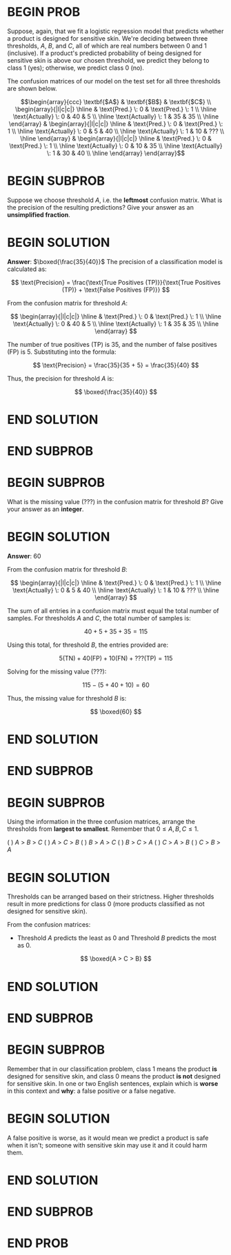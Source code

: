 # BEGIN PROB

Suppose, again, that we fit a logistic regression model that predicts
whether a product is designed for sensitive skin. We're deciding between
three thresholds, $A$, $B$, and $C$, all of which are real numbers
between 0 and 1 (inclusive). If a product's predicted probability of
being designed for sensitive skin is above our chosen threshold, we
predict they belong to class 1 (yes); otherwise, we predict class 0
(no).

The confusion matrices of our model on the test set for all three
thresholds are shown below.

$$\begin{array}{ccc}
\textbf{$A$} & \textbf{$B$} & \textbf{$C$} \\
\begin{array}{|l|c|c|}
\hline
& \text{Pred.} \: 0 & \text{Pred.} \: 1 \\
\hline
\text{Actually} \: 0 & 40 & 5 \\
\hline
\text{Actually} \: 1 & 35 & 35 \\
\hline
\end{array}
&
\begin{array}{|l|c|c|}
\hline
& \text{Pred.} \: 0 & \text{Pred.} \: 1 \\
\hline
\text{Actually} \: 0 & 5 & 40 \\
\hline
\text{Actually} \: 1 & 10 & ??? \\
\hline
\end{array}
&
\begin{array}{|l|c|c|}
\hline
& \text{Pred.} \: 0 & \text{Pred.} \: 1 \\
\hline
\text{Actually} \: 0 & 10 & 35 \\
\hline
\text{Actually} \: 1 & 30 & 40 \\
\hline
\end{array}
\end{array}$$

# BEGIN SUBPROB

Suppose we choose threshold $A$, i.e. the **leftmost** confusion matrix.
What is the precision of the resulting predictions? Give your answer as
an **unsimplified fraction**.

# BEGIN SOLUTION
**Answer**: $\boxed{\frac{35}{40}}$
The precision of a classification model is calculated as:

$$
\text{Precision} = \frac{\text{True Positives (TP)}}{\text{True Positives (TP)} + \text{False Positives (FP)}}
$$

From the confusion matrix for threshold $A$:

$$
\begin{array}{|l|c|c|}
\hline
& \text{Pred.} \: 0 & \text{Pred.} \: 1 \\
\hline
\text{Actually} \: 0 & 40 & 5 \\
\hline
\text{Actually} \: 1 & 35 & 35 \\
\hline
\end{array}
$$

The number of true positives (TP) is $35$, and the number of false positives (FP) is $5$. Substituting into the formula:

$$
\text{Precision} = \frac{35}{35 + 5} = \frac{35}{40}
$$

Thus, the precision for threshold $A$ is:

$$
\boxed{\frac{35}{40}}
$$

# END SOLUTION

# END SUBPROB

# BEGIN SUBPROB

What is the missing value (???) in the confusion matrix for threshold
$B$? Give your answer as an **integer**.

# BEGIN SOLUTION
**Answer**: $60$

From the confusion matrix for threshold $B$:

$$
\begin{array}{|l|c|c|}
\hline
& \text{Pred.} \: 0 & \text{Pred.} \: 1 \\
\hline
\text{Actually} \: 0 & 5 & 40 \\
\hline
\text{Actually} \: 1 & 10 & ??? \\
\hline
\end{array}
$$

The sum of all entries in a confusion matrix must equal the total number of samples. For thresholds $A$ and $C$, the total number of samples is:

$$
40 + 5 + 35 + 35 = 115
$$

Using this total, for threshold $B$, the entries provided are:

$$
5 (\text{TN}) + 40 (\text{FP}) + 10 (\text{FN}) + ??? (\text{TP}) = 115
$$

Solving for the missing value (???):

$$
115 - (5 + 40 + 10) = 60
$$

Thus, the missing value for threshold $B$ is:

$$
\boxed{60}
$$

# END SOLUTION

# END SUBPROB

# BEGIN SUBPROB

Using the information in the three confusion matrices, arrange the
thresholds from **largest to smallest**. Remember that
$0 \leq A, B, C \leq 1$.

( ) $A$ $>$ $B$ $>$ $C$
( ) $A$ $>$ $C$ $>$ $B$
( ) $B$ $>$ $A$ $>$ $C$
( ) $B$ $>$ $C$ $>$ $A$
( ) $C$ $>$ $A$ $>$ $B$
( ) $C$ $>$ $B$ $>$ $A$

# BEGIN SOLUTION
Thresholds can be arranged based on their strictness. Higher thresholds result in more predictions for class 0 (more products classified as not designed for sensitive skin).

From the confusion matrices:
- Threshold $A$ predicts the least as 0 and Threshold $B$ predicts the most as 0.

$$
\boxed{A > C > B}
$$
# END SOLUTION

# END SUBPROB

# BEGIN SUBPROB

Remember that in our classification problem, class 1 means the product
**is** designed for sensitive skin, and class 0 means the product **is
not** designed for sensitive skin. In one or two English sentences,
explain which is **worse** in this context and **why**: a false positive
or a false negative.

# BEGIN SOLUTION
A false positive is worse, as it would mean we predict a product is safe when it isn't; someone with sensitive skin may use it and it could harm them.
# END SOLUTION

# END SUBPROB

# END PROB